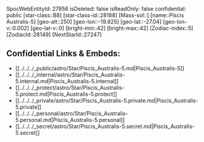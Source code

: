 ﻿---
location: [-27.04,-19.825,250]
type: Star
tags:
- astro/Star

---
SpocWebEntityId: 27856
isDeleted: false
isReadOnly: false
confidential: public
[star-class::B8]
[star-class-id::28188]
[Mass-sol::]
[name::Piscis Australis-5]
[geo-alt::250]
[geo-lon::-19.825]
[geo-lat::-27.04]
[geo-lon-v::0.002]
[geo-lat-v::0]
[bright-min::42]
[bright-max::42]
[Zodiac-index::5]
[ZodiacId::28149]
[NextStarId::27247]



## Confidential Links & Embeds: 
- [[../../../_public/astro/Star/Piscis_Australis-5.md|Piscis_Australis-5]] 
- [[../../../_internal/astro/Star/Piscis_Australis-5.internal.md|Piscis_Australis-5.internal]] 
- [[../../../_protect/astro/Star/Piscis_Australis-5.protect.md|Piscis_Australis-5.protect]] 
- [[../../../_private/astro/Star/Piscis_Australis-5.private.md|Piscis_Australis-5.private]] 
- [[../../../_personal/astro/Star/Piscis_Australis-5.personal.md|Piscis_Australis-5.personal]] 
- [[../../../_secret/astro/Star/Piscis_Australis-5.secret.md|Piscis_Australis-5.secret]] 
